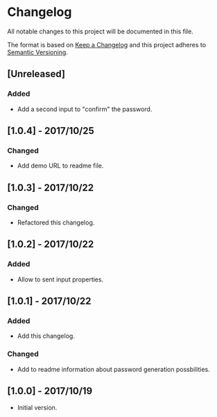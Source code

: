 # Changelog
All notable changes to this project will be documented in this file.

The format is based on [Keep a Changelog](http://keepachangelog.com/en/1.0.0/)
and this project adheres to [Semantic Versioning](http://semver.org/spec/v2.0.0.html).

## [Unreleased]

### Added
- Add a second input to "confirm" the password.

## [1.0.4] - 2017/10/25
### Changed
- Add demo URL to readme file.

## [1.0.3] - 2017/10/22
### Changed
- Refactored this changelog.

## [1.0.2] - 2017/10/22
### Added
- Allow to sent input properties.

## [1.0.1] - 2017/10/22
### Added
- Add this changelog.

### Changed
- Add to readme information about password generation possbilities.

## [1.0.0] - 2017/10/19
- Initial version.